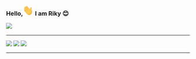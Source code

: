 ### Hello,<img src="https://github.com/elhakimyasya/elhakimyasya/blob/master/assets/Hi.gif" width="29" height="29" /> I am<b> Riky </b>😊

<p algin="center"> <img SRC="https://komarev.com/ghpvc/?username=rikysetyom&label=VISITOR+COUNT&color=blue&style=plastic "/> 

<hr>
  <a href="https://facebook.com/rikysetiom/"><img src="https://img.shields.io/badge/Facebook-%231877F2.svg?logo=Facebook&logoColor=white"></a>
  <a href="https://instagram.com/rikysetio_m/"><img src="https://img.shields.io/badge/Instagram-%23E4405F.svg?logo=Instagram&logoColor=white"></a>
  <a href="https://twitter.com/rikysetio_m/"><img src="https://img.shields.io/badge/Twitter-%231DA1F2.svg?logo=Twitter&logoColor=white"></a>
<hr>

<!--
**Rikysetyom/Rikysetyom** is a ✨ _special_ ✨ repository because its `README.md` (this file) appears on your GitHub profile.

Here are some ideas to get you started:

- 🔭 I’m currently working on ...
- 🌱 I’m currently learning ...
- 👯 I’m looking to collaborate on ...
- 🤔 I’m looking for help with ...
- 💬 Ask me about ...
- 📫 How to reach me: ...
- 😄 Pronouns: ...
- ⚡ Fun fact: ...
-->
